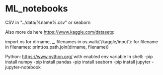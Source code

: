 # ML_notebooks

CSV in "../data/%name%.csv" or seaborn

Also more ds here https://www.kaggle.com/datasets:

import os
for dirname, _, filenames in os.walk('/kaggle/input'):
    for filename in filenames:
        print(os.path.join(dirname, filename))

Python: https://www.python.org/ with enabled env variable
In shell: 
-pip install numpy
-pip install pandas
-pip install seaborn
-pip install jupyter
-jupyter-notebook
